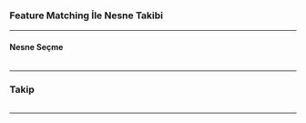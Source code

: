 ### Feature Matching İle Nesne Takibi
---
#### Nesne Seçme

<p align="center">
<img (secim.png)/>
</p>



---


### Takip
<p align="center">
<img (ornek.gif)/>
</p>

---
